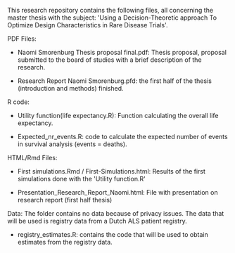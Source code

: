 This research repository contains the following files, all concerning the master thesis with the subject:
'Using a Decision-Theoretic approach To Optimize Design Characteristics in Rare Disease Trials'. 



PDF Files:
- Naomi Smorenburg Thesis proposal final.pdf: 
Thesis proposal, proposal submitted to the board of studies with a brief description of the research.

- Research Report Naomi Smorenburg.pfd:
the first half of the thesis (introduction and methods) finished.



R code:
- Utility function(life expectancy.R):
Function calculating the overall life expectancy.

- Expected_nr_events.R:
 code to calculate the expected number of events in survival analysis (events = deaths).



HTML/Rmd Files:
- First simulations.Rmd / First-Simulations.html:
Results of the first simulations done with the 'Utility function.R'

- Presentation_Research_Report_Naomi.html:
File with presentation on research report (first half thesis)



Data:
The folder contains no data because of privacy issues. 
The data that will be used is registry data from a Dutch ALS patient registry.
- registry_estimates.R: contains the code that will be used to obtain estimates from the registry data.  

